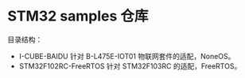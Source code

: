 # STM32 samples 仓库
目录结构：
- I-CUBE-BAIDU
    针对 B-L475E-IOT01 物联网套件的适配，NoneOS。
- STM32F102RC-FreeRTOS
    针对 STM32F103RC 的适配，FreeRTOS。
